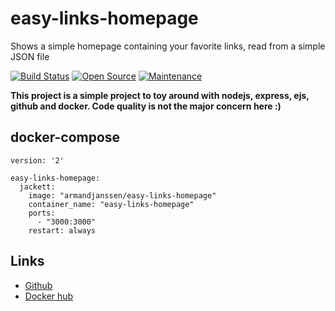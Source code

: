 # easy-links-homepage
Shows a simple homepage containing your favorite links, read from a simple JSON file

[![Build Status](https://travis-ci.org/armand-janssen/easy-links-homepage.svg?branch=master)](https://travis-ci.org/armand-janssen/easy-links-homepage)
[![Open Source](https://img.shields.io/badge/Open%20Source-100%25-green.svg)](https://shields.io/)
[![Maintenance](https://img.shields.io/badge/Maintained%3F-Yes-green.svg)](https://github.com/armand-janssen/easy-links-homepage/graphs/commit-activity)

**This project is a simple project to toy around with nodejs, express, ejs, github and docker. Code quality is not the major concern here :)**

## docker-compose
```docker-compose
version: '2'

easy-links-homepage:
  jackett:
    image: "armandjanssen/easy-links-homepage"
    container_name: "easy-links-homepage"
    ports:
      - "3000:3000"
    restart: always
```

## Links

* [Github](https://github.com/armand-janssen/easy-links-homepage)
* [Docker hub](https://github.com/armand-janssen/easy-links-homepage)
